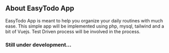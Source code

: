## About EasyTodo App
EasyTodo App is meant to help you organize your daily routines with much ease.
This simple app will be implemented using php, mysql, tailwind and a bit of Vuejs.
Test Driven process will be involved in the process.

### Still under development...